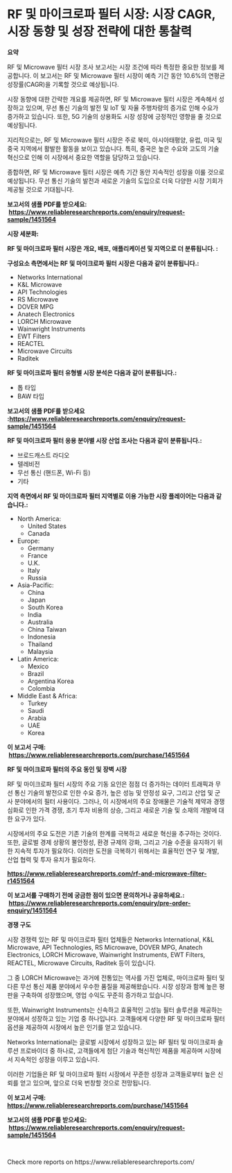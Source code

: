 <p><h1>RF 및 마이크로파 필터 시장: 시장 CAGR, 시장 동향 및 성장 전략에 대한 통찰력</h1></p><p><strong>요약</strong></p>
<p><p>RF 및 Microwave 필터 시장 조사 보고서는 시장 조건에 따라 특정한 중요한 정보를 제공합니다. 이 보고서는 RF 및 Microwave 필터 시장이 예측 기간 동안 10.6%의 연평균 성장률(CAGR)을 기록할 것으로 예상됩니다.</p><p>시장 동향에 대한 간략한 개요를 제공하면, RF 및 Microwave 필터 시장은 계속해서 성장하고 있으며, 무선 통신 기술의 발전 및 IoT 및 자율 주행차량의 증가로 인해 수요가 증가하고 있습니다. 또한, 5G 기술의 상용화도 시장 성장에 긍정적인 영향을 줄 것으로 예상됩니다.</p><p>지리적으로는, RF 및 Microwave 필터 시장은 주로 북미, 아시아태평양, 유럽, 미국 및 중국 지역에서 활발한 활동을 보이고 있습니다. 특히, 중국은 높은 수요와 고도의 기술 혁신으로 인해 이 시장에서 중요한 역할을 담당하고 있습니다.</p><p>종합하면, RF 및 Microwave 필터 시장은 예측 기간 동안 지속적인 성장을 이룰 것으로 예상됩니다. 무선 통신 기술의 발전과 새로운 기술의 도입으로 더욱 다양한 시장 기회가 제공될 것으로 기대됩니다.</p></p>
<p><strong>보고서의 샘플 PDF를 받으세요: &nbsp;<a href="https://www.reliableresearchreports.com/enquiry/request-sample/1451564">https://www.reliableresearchreports.com/enquiry/request-sample/1451564</a></strong></p>
<p><strong>시장 세분화:</strong></p>
<p><strong> RF 및 마이크로파 필터 시장은 개요, 배포, 애플리케이션 및 지역으로 더 분류됩니다. :</strong></p>
<p><strong>구성요소 측면에서는 RF 및 마이크로파 필터 시장은 다음과 같이 분류됩니다.:</strong></p>
<p><ul><li>Networks International</li><li>K&L Microwave</li><li>API Technologies</li><li>RS Microwave</li><li>DOVER MPG</li><li>Anatech Electronics</li><li>LORCH Microwave</li><li>Wainwright Instruments</li><li>EWT Filters</li><li>REACTEL</li><li>Microwave Circuits</li><li>Raditek</li></ul></p>
<p><strong> RF 및 마이크로파 필터 유형별 시장 분석은 다음과 같이 분류됩니다.:</strong></p>
<p><ul><li>톱 타입</li><li>BAW 타입</li></ul></p>
<p><strong>보고서의 샘플 PDF를 받으세요 :<a href="https://www.reliableresearchreports.com/enquiry/request-sample/1451564">https://www.reliableresearchreports.com/enquiry/request-sample/1451564</a></strong></p>
<p><strong> RF 및 마이크로파 필터 응용 분야별 시장 산업 조사는 다음과 같이 분류됩니다.:</strong></p>
<p><ul><li>브로드캐스트 라디오</li><li>텔레비전</li><li>무선 통신 (핸드폰, Wi-Fi 등)</li><li>기타</li></ul></p>
<p><strong>지역 측면에서 RF 및 마이크로파 필터 지역별로 이용 가능한 시장 플레이어는 다음과 같습니다.:</strong></p>
<p><ul>
    <li>
        North America:
        <ul>
            <li>United States</li>
            <li>Canada</li>
        </ul>
    </li>
    <li>
        Europe:
        <ul>
            <li>Germany</li>
            <li>France</li>
            <li>U.K.</li>
            <li>Italy</li>
            <li>Russia</li>
        </ul>
    </li>
    <li>
        Asia-Pacific:
        <ul>
            <li>China</li>
            <li>Japan</li>
            <li>South Korea</li>
            <li>India</li>
            <li>Australia</li>
            <li>China Taiwan</li>
            <li>Indonesia</li>
            <li>Thailand</li>
            <li>Malaysia</li>
        </ul>
    </li>
    <li>
        Latin America:
        <ul>
            <li>Mexico</li>
            <li>Brazil</li>
            <li>Argentina Korea</li>
            <li>Colombia</li>
        </ul>
    </li>
    <li>
        Middle East & Africa:
        <ul>
            <li>Turkey</li>
            <li>Saudi</li>
            <li>Arabia</li>
            <li>UAE</li>
            <li>Korea</li>
        </ul>
    </li>
    </ul></p>
<p><strong>이 보고서 구매: &nbsp;<a href="https://www.reliableresearchreports.com/purchase/1451564">https://www.reliableresearchreports.com/purchase/1451564</a></strong></p>
<p><strong>RF 및 마이크로파 필터의 주요 동인 및 장벽 시장</strong></p>
<p><p>RF 및 마이크로파 필터 시장의 주요 기동 요인은 점점 더 증가하는 데이터 트래픽과 무선 통신 기술의 발전으로 인한 수요 증가, 높은 성능 및 안정성 요구, 그리고 산업 및 군사 분야에서의 필터 사용이다. 그러나, 이 시장에서의 주요 장애물은 기술적 제약과 경쟁 심화로 인한 가격 경쟁, 초기 투자 비용의 상승, 그리고 새로운 기술 및 소재의 개발에 대한 요구가 있다.</p><p>시장에서의 주요 도전은 기존 기술의 한계를 극복하고 새로운 혁신을 추구하는 것이다. 또한, 글로벌 경제 상황의 불안정성, 환경 규제의 강화, 그리고 기술 수준을 유지하기 위한 지속적 투자가 필요하다. 이러한 도전을 극복하기 위해서는 효율적인 연구 및 개발, 산업 협력 및 투자 유치가 필요하다.</p></p>
<p><strong><a href="https://www.reliableresearchreports.com/rf-and-microwave-filter-r1451564">https://www.reliableresearchreports.com/rf-and-microwave-filter-r1451564</a></strong></p>
<p><strong>이 보고서를 구매하기 전에 궁금한 점이 있으면 문의하거나 공유하세요.: &nbsp;<a href="https://www.reliableresearchreports.com/enquiry/pre-order-enquiry/1451564">https://www.reliableresearchreports.com/enquiry/pre-order-enquiry/1451564</a></strong></p>
<p><strong>경쟁 구도</strong></p>
<p><p>시장 경쟁력 있는 RF 및 마이크로파 필터 업체들은 Networks International, K&L Microwave, API Technologies, RS Microwave, DOVER MPG, Anatech Electronics, LORCH Microwave, Wainwright Instruments, EWT Filters, REACTEL, Microwave Circuits, Raditek 등이 있습니다. </p><p>그 중 LORCH Microwave는 과거에 전통있는 역사를 가진 업체로, 마이크로파 필터 및 다른 무선 통신 제품 분야에서 우수한 품질을 제공해왔습니다. 시장 성장과 함께 높은 평판을 구축하여 성장했으며, 영업 수익도 꾸준히 증가하고 있습니다. </p><p>또한, Wainwright Instruments는 신속하고 효율적인 고성능 필터 솔루션을 제공하는 분야에서 성장하고 있는 기업 중 하나입니다. 고객들에게 다양한 RF 및 마이크로파 필터 옵션을 제공하여 시장에서 높은 인기를 얻고 있습니다. </p><p>Networks International는 글로벌 시장에서 성장하고 있는 RF 필터 및 마이크로파 솔루션 프로바이더 중 하나로, 고객들에게 첨단 기술과 혁신적인 제품을 제공하며 시장에서 지속적인 성장을 이루고 있습니다. </p><p>이러한 기업들은 RF 및 마이크로파 필터 시장에서 꾸준한 성장과 고객들로부터 높은 신뢰를 얻고 있으며, 앞으로 더욱 번창할 것으로 전망됩니다.</p></p>
<p><strong>이 보고서 구매: &nbsp; <a href="https://www.reliableresearchreports.com/purchase/1451564">https://www.reliableresearchreports.com/purchase/1451564</a></strong></p>
<p><strong>보고서의 샘플 PDF를 받으세요: &nbsp;<a href="https://www.reliableresearchreports.com/enquiry/request-sample/1451564">https://www.reliableresearchreports.com/enquiry/request-sample/1451564</a></strong><strong></strong></p>
<p>&nbsp;</p>
<p>Check more reports on https://www.reliableresearchreports.com/</p>
